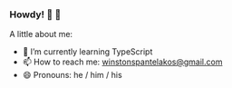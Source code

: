 ### Howdy! 🤠 🌈
A little about me:
- 🌱 I’m currently learning TypeScript
- 📫 How to reach me: winstonspantelakos@gmail.com 
- 😄 Pronouns: he / him / his
<!--
**winstonthep/winstonthep** is a ✨ _special_ ✨ repository because its `README.md` (this file) appears on your GitHub profile.

Here are some ideas to get you started:


-->
